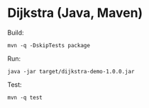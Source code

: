 # Dijkstra (Java, Maven)
Build:
```
mvn -q -DskipTests package
```
Run:
```
java -jar target/dijkstra-demo-1.0.0.jar
```
Test:
```
mvn -q test
```
